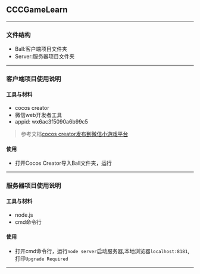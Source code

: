 ## CCCGameLearn
---
### 文件结构
+ Ball:客户端项目文件夹
+ Server:服务器项目文件夹

---
### 客户端项目使用说明
#### 工具与材料
+ cocos creator 
+ 微信web开发者工具
+ appid: wx6ac3f5090a6b99c5
> 参考文档[cocos creator发布到微信小游戏平台](http://docs.cocos.com/creator/manual/zh/publish/publish-wechatgame.html)

#### 使用
+ 打开Cocos Creator导入Ball文件夹，运行

---
### 服务器项目使用说明
#### 工具与材料
+ node.js 
+ cmd命令行

#### 使用
+ 打开cmd命令行，运行`node server`启动服务器,本地浏览器`localhost:8181`,打印`Upgrade Required`

---